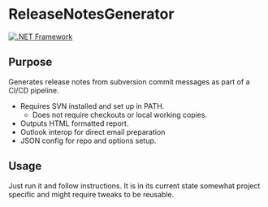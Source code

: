 # ReleaseNotesGenerator
[![.NET Framework](https://github.com/Ali3nSVK/ReleaseNotesGenerator/actions/workflows/dotnet-desktop.yml/badge.svg)](https://github.com/Ali3nSVK/ReleaseNotesGenerator/actions/workflows/dotnet-desktop.yml)
## Purpose
Generates release notes from subversion commit messages as part of a CI/CD pipeline.
* Requires SVN installed and set up in PATH.
  * Does not require checkouts or local working copies.
* Outputs HTML formatted report.
* Outlook interop for direct email preparation
* JSON config for repo and options setup.

## Usage
Just run it and follow instructions.
It is in its current state somewhat project specific and might require tweaks to be reusable.
